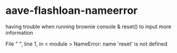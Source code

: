 # aave-flashloan-nameerror
having trouble when running brownie console &amp; reset() to input more information 

File " <console> ", line 1, in < module >
NameError: name 'reset' is not defined
  
